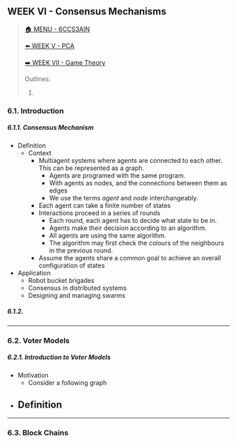 ## WEEK VI - Consensus Mechanisms

>[🏠 MENU - 6CCS3AIN](year3/6ccs3ain.md)
>
>[⬅️ WEEK V - PCA](year3/6ccs3ain/w5.md)
>
>[➡️ WEEK VII - Game Theory](year3/6ccs3ain/w7.md)
>
>Outlines:
>
>1. 

### 6.1. Introduction

##### 6.1.1. Consensus Mechanism

- Definition
  - Context
    - Multiagent systems where agents are connected to each other. This can be represented as a graph.
      - Agents are programed with the same program.
      - With agents as nodes, and the connections between them as edges
      - We use the terms *agent* and *node* interchangeably.
    - Each agent can take a finite number of states
    - Interactions proceed in a series of rounds
      - Each round, each agent has to decide what state to be in. 
      - Agents make their decision according to an algorithm.
      - All agents are using the same algorithm. 
      - The algorithm may first check the colours of the neighbours in the previous round.
    - Assume the agents share a common goal to achieve an overall configuration of states
- Application
  - Robot bucket brigades
  - Consensus in distributed systems
  - Designing and managing swarms

##### 6.1.2. 



---

### 6.2. Voter Models

##### 6.2.1. Introduction to Voter Models

- Motivation
  - Consider a following graph 
- Definition
  - 



---

### 6.3. Block Chains